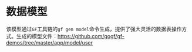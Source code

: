 
# 数据模型

该模型通过`GF`工具链的`gf gen model`命令生成，提供了强大灵活的数据表操作方式。生成的模型文件：https://github.com/gogf/gf-demos/tree/master/app/model/user






